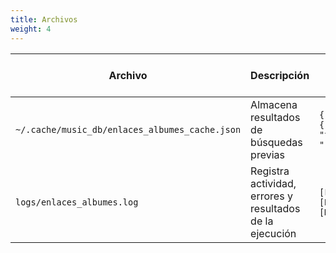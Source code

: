 ```yaml
---
title: Archivos
weight: 4
---
```


| Archivo                                        | Descripción                                              | Detalles de Formato o Estructura                     |
| ---------------------------------------------- | -------------------------------------------------------- | ---------------------------------------------------- |
| `~/.cache/music_db/enlaces_albumes_cache.json` | Almacena resultados de búsquedas previas                 | `{"query_hash": {"url": "...", "timestamp": "..."}}` |
| `logs/enlaces_albumes.log`                     | Registra actividad, errores y resultados de la ejecución | `[FECHA] [NIVEL] [Mensaje]`                          |